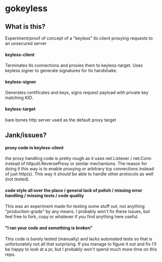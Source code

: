 # gokeyless

## What is this?
Experiment/proof of concept of a "keyless" tls client proxying requests to an unsecured server

#### keyless-client
Terminates tls connections and proxies them to keyless-target.
Uses keyless signer to generate signatures for tls handshake.

#### keyless-signer
Generates certificates and keys, signs request payload with private key matching KID.

#### keyless-target
bare bones http server used as the default proxy target


## Jank/issues?

#### proxy code in keyless-client
the proxy handling code is pretty rough as it uses net.Listener / net.Conn instead of httputil.ReverseProxy or similar
mechanisms. The reason for doing it this way is to enable proxying or arbitrary tcp connections instead of just http(s).
This way it _should_ be able to handle other protocols as well (not tested).

#### code style all over the place / general lack of polish / missing error handling / missing tests / code quality
This was an experiment made for testing some stuff out, not anything "production-grade" by any means. I probably won't
fix these issues, but feel free to fork, copy or whatever if you find anything here useful.

#### "I ran your code and something is broken"
This code is barely tested (manually) and lacks automated tests so that is unfortunately not all that surprising.
If you manage to figure it out and fix I'll be happy to look at a pr, but I probably won't spend much more time on this
repo.
